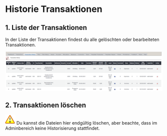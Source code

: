 # Historie Transaktionen

## 1. Liste der Transaktionen

In der Liste der Transaktionen findest du alle gelöschten oder bearbeiteten Transaktionen.

![Liste der Dateien](../../.gitbook/assets/de_admin_trahistories.png)

## 2. Transaktionen löschen

![Important](../../.gitbook/assets/de_important.png)
Du kannst die Dateien hier endgültig löschen, aber beachte, dass im Adminbereich keine Historisierung stattfindet.